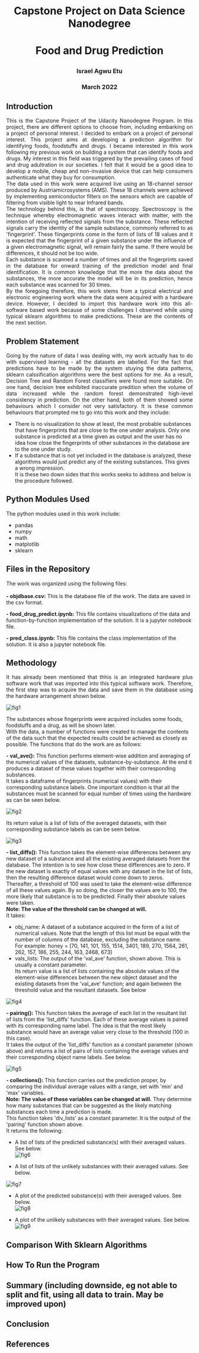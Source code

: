 <h1><p align="center">Capstone Project on Data Science Nanodegree</p></h1>
<h1><p align="center">Food and Drug Prediction</p></h1>
<h3><p align="center">Israel Agwu Etu</p></h1>
<h3><p align="center">March 2022</p></h1>

## Introduction
<p align="justify">This is the Capstone Project of the Udacity Nanodegree Program. In this project, there are different options to choose from, including embarking on a project of personal interest. I decided to embark on a project of personal interest. This project aims at developing a prediction algorithm for identifying foods, foodstuffs and drugs. I became interested in this work following my previous work on building a system that can identify foods and drugs. My interest in this field was triggered by the prevailing cases of food and drug adultration in our societies. I felt that it would be a good idea to develop a mobile, cheap and non-invasive device that can help consumers authenticate what they buy for consumption.<br>
The data used in this work were acquired live using an 18-channel sensor produced by Austriamicrosystems (AMS). These 18 channels were achieved by implementing semiconductor filters on the sensors which are capable of filtering from visible light to near Infrared bands.<br>
The technology behind this, is that of spectroscopy. Spectroscopy is the technique whereby electromagnetic waves interact with matter, with the intention of receiving reflected signals from the substance. These reflected signals carry the identity of the sample substance, commonly referred to as 'fingerprint'. These fiingerprints come in the form of lists of 18 values and it is expected that the fingerprint of a given substance under the influence of a given electromagnetic signal, will remain fairly the same. If there would be differences, it should not be too wide.<br>
Each substance is scanned a number of times and all the fingerprints saved in the database for onward training of the prediction model and final identification. It is common knowledge that the more the data about the substances, the more accurate the model will be in its prediction, hence each substance was scanned for 30 times.<br>
By the foregoing therefore, this work stems from a typical electrical and electronic engineering work where the data were acquired with a hardware device. However, I decided to import this hardware work into this all-software based work because of some challenges I observed while using typical sklearn algorithms to make predictions. These are the contents of the next section.</p>

## Problem Statement
<p align="justify">Going by the nature of data I was dealing with, my work actually has to do with supervised learning - all the datasets are labelled. For the fact that predictions have to be made by the system stuying the data patterns, sklearn calssification algorithms were the best options for me. As a result, Decision Tree and Random Forest classifiers were found more suitable. On one hand, decision tree exhibited inaccurate predition when the volume of data increased while the random forest demonstrated high-level consistency in prediction. On the other hand, both of them showed some behaviours which I consider not very satisfactory. It is these common behaviours that prompted me to go into this work and they include:<br>
  
- There is no visualization to show at least, the most probable substances that have fingerprints that are close to the one under analysis. Only one substance is predicted at a time given as output and the user has no idea how close the fingerprints of other substances in the database are to the one under study.<br>
- If a substance that is not yet included in the database is analyzed, these algorithms would just predict any of the existing substances. This gives a wrong impression.<br>
It is these two down sides that this works seeks to address and below is the procedure followed.</p>

## Python Modules Used
The python modules used in this work include:<br>
- pandas<br>
- numpy<br>
- math<br>
- matplotlib<br>
- sklearn<br>

## Files in the Repository
The work was organized using the following files:<br><br>
**- objdbase.csv:** This is the database file of the work. The data are saved in the csv format.


**- food_drug_predict.ipynb:** This file contains visualizations of the data and function-by-function implementation of the solution. It is a jupyter notebook file.


**- pred_class.ipynb:** This file contains the class implementation of the solution. It is also a jupyter notebook file.

## Methodology
<p align="justify">It has already been mentioned that thhis is an integrated hardware plus software work that was imported into this typical software work. Therefore, the first step was to acquire the data and save them in the database using the hardware arrangement shown below.<br>

![fig1](https://user-images.githubusercontent.com/44449730/157485769-8a274b54-8bd6-4bd4-a57b-ea710872e491.JPG)<br>

The substances whose fingerprints were acquired includes some foods, foodstuffs and a drug, as will be shown later.<br>
With the data, a number of functions were created to manage the contents of the data such that the expected results could be achieved as closely as possible. The functions that do the work are as follows:<br>

**- val_ave():** This function performs element-wise addition and averaging of the numerical values of the datasets, substance-by-substance. At the end it produces a dataset of these values together with their corresponding substances.<br>
It takes a dataframe of fingerprints (numerical values) with their corresponding substance labels. One important condition is that all the substances must be scanned for equal number of times using the hardware as can be seen below.<br>
  
![fig2](https://user-images.githubusercontent.com/44449730/157499258-6a50f328-6e59-432c-9a3f-7aedf478ec37.JPG)<br>

Its return value is a list of lists of the averaged datasets, with their corresponding substance labels as can be seen below.<br>
 
![fig3](https://user-images.githubusercontent.com/44449730/157499401-9fe04a5f-897c-4402-9229-4722f6aee860.JPG)

**- list_diffs():** This function takes the element-wise differences between any new dataset of a substance and all the existing averaged datasets from the database. The intention is to see how close these differences are to zero. If the new dataset is exactly of equal values with any dataset in the list of lists, then the resulting difference dataset would come down to zeros.<br>
Thereafter, a threshold of 100 was used to take the element-wise difference of all these values again. By so doing, the closer the values are to 100, the more likely that substance is to be predicted. Finally their absolute values were taken.<br>
**Note: The value of the threshold can be changed at will.**<br>
It takes:<br> 
- obj_name: A dataset of a substance acquired in the form of a list of numerical values. Note that the length of this list must be equal with the number of columns of the database, excluding the substance name.<br>
For example: honey = [70, 141, 101, 155, 1514, 3401, 189, 270, 1564, 261, 262, 157, 186, 255, 244, 163, 2468, 673]<br>
- vals_lists: The output of the 'val_ave' function, shown above. This is usually a constant parameter.<br>
Its return value is a list of lists containing the absolute values of the element-wise differences between the new object dataset and the existing datasets from the 'val_ave' function; and again between the threshold value and the resultant datasets. See below<br>

![fig4](https://user-images.githubusercontent.com/44449730/157500350-5448bfd6-40e6-4544-be4e-da5723114155.JPG)<br>

**- pairing():** This function takes the average of each list in the resultant list of lists from the 'list_diffs' function. Each of these average values is paired with its corresponding name label. The idea is that the most likely substance would have an average value very close to the threshold (100 in this case).<br>
It takes the output of the 'list_diffs' function as a constant parameter (shown above) and returns a list of pairs of lists containing the average values and their corresponding object name labels. See below.<br>
 
![fig5](https://user-images.githubusercontent.com/44449730/157500834-3dbfa017-3940-4d8b-a4d8-5f313849764a.JPG)<br>

**- collections():** This function carries out the prediction proper, by comparing the individual average values with a range, set with 'min' and 'max' variables.<br> 
**Note: The value of these variables can be changed at will.** They determine how many substances that can be suggested as the likely matching substances each time a prediction is made.<br>
This function takes 'div_lists' as a constant parameter. It is the output of the 'pairing' function shown above.<br>
It returns the following:<br>
- A list of lists of the predicted substance(s) with their averaged values. See below.<br>
![fig6](https://user-images.githubusercontent.com/44449730/157501716-bb59e240-0935-4a96-8047-c3dab08f8267.JPG)<br>

- A list of lists of the unlikely substances with their averaged values. See below.
  
![fig7](https://user-images.githubusercontent.com/44449730/157501958-a15ca141-9ec1-4074-b851-d03400e42bf3.JPG)<br>

- A plot of the predicted substance(s) with their averaged values. See below.<br>
![fig8](https://user-images.githubusercontent.com/44449730/157502174-72ed0a84-31a2-4369-bb07-8ea81eaf4da0.JPG)<br>

- A plot of the unlikely substances with their averaged values. See below.<br>
![fig9](https://user-images.githubusercontent.com/44449730/157502332-73805582-e3df-403d-9d69-d71e08eabde4.JPG)<br>
  
</p>

## Comparison With Sklearn Algorithms
## How To Run the Program
## Summary (including downside, eg not able to split and fit, using all data to train. May be improved upon)
## Conclusion
## References
